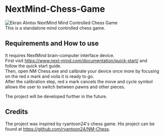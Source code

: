 # NextMind-Chess-Game

![Ekran Alıntısı](https://user-images.githubusercontent.com/87468948/167263831-367b739a-fd4b-4d24-86da-9994a69df19c.PNG)
NextMind Mind Controlled Chess Game  
This is a standalone mind controlled chess game.  
## Requirements and How to use 
It requires NextMind brain-computer interface device.  
First visit https://www.next-mind.com/documentation/quick-start/ and follow the quick start guide.  
Then, open NM Chess.exe and calibrate your device once more by focusing on the red x mark and voila it is ready to go.  
After the calibration step, red x mark cancels the move and cycle symbol allows the user to switch between pawns and other pieces.  

The project will be developed further in the future.  

## Credits  
The project was inspired by ryantoon24's chess game. His project can be found at https://github.com/ryantoon24/NM-Chess.
